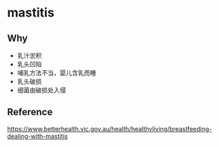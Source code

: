 # mastitis

## Why
- 乳汁淤积
- 乳头凹陷
- 哺乳方法不当，婴儿含乳而睡
- 乳头破损
- 细菌由破损处入侵


## Reference
https://www.betterhealth.vic.gov.au/health/healthyliving/breastfeeding-dealing-with-mastitis

